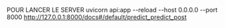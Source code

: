  POUR LANCER LE SERVER
uvicorn api:app --reload --host 0.0.0.0 --port 8000
http://127.0.0.1:8000/docs#/default/predict_predict_post